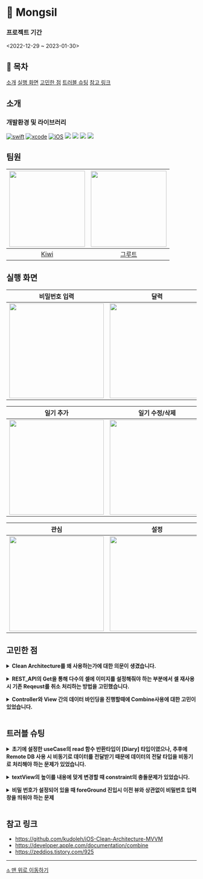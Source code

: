 # 📒 Mongsil

### 프로젝트 기간
<2022-12-29 ~ 2023-01-30>

## 📖 목차
[소개](#소개)
[실행 화면](#실행-화면)
[고민한 점](#고민한-점)
[트러블 슈팅](#트러블-슈팅)
[참고 링크](#참고-링크)

## 소개
### 개발환경 및 라이브러리

[![swift](https://img.shields.io/badge/swift-5.0-orange)]()
[![xcode](https://img.shields.io/badge/Xcode-14.2-blue)]()
[![iOS](https://img.shields.io/badge/iOS-13.4-green)]()
<img src="https://img.shields.io/badge/Combine-orange?style=flat&logo=Swift&logoColor=ffffff"/>
<img src="https://img.shields.io/badge/SPM-orange?style=flat&logo=Swift&logoColor=ffffff"/>
<img src="https://img.shields.io/badge/Firebase-yellow?style=flat&logo=FireBase&logoColor=0c2a31"/> <img src="https://img.shields.io/badge/CoreData-orange?style=flat&logo=Swift&logoColor=ffffff"/>

## 팀원
<img src = "https://i.imgur.com/FixFdi0.jpg" width="200" height="200">|<img src = "https://i.imgur.com/0YI1hEB.jpg" width="200" height="200">|
|:--:|:--:|
|[Kiwi](https://github.com/kiwi1023)|[그루트](https://github.com/Groot-94)|

## 실행 화면

|비밀번호 입력|달력|리스트|
|:--:|:--:|:--:|
|<img src = "https://i.imgur.com/XghAhiS.gif" width="250">|<img src = "https://i.imgur.com/QG5juhL.gif" width="250">|<img src = "https://i.imgur.com/xbeIFF9.gif" width="250">|

|일기 추가|일기 수정/삭제|일기 메뉴화면|
|:--:|:--:|:--:|
|<img src = "https://i.imgur.com/CZkjqao.gif" width="250">|<img src = "https://i.imgur.com/4gmDikl.gif" width="250">|<img src = "https://i.imgur.com/LvVZy7u.gif" width="250">|

|관심|설정|
|:--:|:--:|
|<img src = "https://i.imgur.com/qph5PiT.gif" width="250">|<img src = "https://i.imgur.com/oYsVULk.gif" width="250">|

## 고민한 점
<details>
    
**<summary>Clean Architecture를 왜 사용하는가에 대한 의문이 생겼습니다.**
    
</summary>
    
- Testable한 코드를 만들기 위해 MVVM을 알아보던 중 Clean Architecture를 함께 쓰는 관련 글이 많이 있었습니다.
    
- MVVM과 Clean Architecture가 어떤 이유로 함께 사용되는지에 대한 의문이 생겨 회의를 진행했습니다.
    
- Clean Architecture를 사용함으로써 MVVM의 Model 부분을 세분화해서 코드를 분리할 수 있었습니다. 
    
- 각 특성에 맞는 역할만을 수행하도록 분리해주면 모델부분의 코드들이 변화와 확장에 열려있게 되기 때문에 유지보수에 용이할 수 있음을 알게 되었습니다.
    
- 이런 장점을 학습하기 위해 기존 CoreData와 새롭게 Firebase를 추가하여 로컬과 리모트 DB를 함께 사용할 수 있도록 리팩토링을 진행했습니다.
    
</details> 

<details> 
    
**<summary>REST_API의 Get을 통해 다수의 셀에 이미지를 설정해줘야 하는 부분에서 셀 재사용 시 기존 Reqeust를 취소 처리하는 방법을 고민했습니다.**
    
</summary>
    
- CompletionHandler 방식을 사용할 때 Task를 cancel하는 메서드가 있었지만, Combine을 사용해야 하는 상황에선 cancel을 호출할 수 없었습니다.

- Combine 학습을 통해 AnyCancellable을 취소하는 것으로 구독이 종료되고 구독에 의한 요청이 취소됨을 알 수 있었습니다.
    
-  Cell의 prepareForReuse()에서 image를 요청하는 AnyCancellable을 모두 제거해주는 방법으로 reqeust 취소를 구현했습니다.

</details> 
    
<details>
    
**<summary>Controller와 View 간의 데이터 바인딩을 진행할때에 Combine사용에 대한 고민이 있었습니다.**
    
</summary>
    
- Controller 내부에서 사용자의 Action을 입력 받는 등의 데이터 바인딩처리 하는 것에 Combine을 이용하는 것은 무리가 없었습니다.
   
- 그러나 Controller 하위 View에서는 바인딩 처리를 어떠한 방법으로 할 것인가에 대한 고민이 생겼습니다.
 
- RxSwift같은 경우 RxCocoa와의 호환을 통한 데이터 바인딩하는 오퍼레이터가 존재하는 것으로 알고 있습니다. 그러나 Combine의 경우 SwiftUI의 사용을 전제하는 프레임워크이기 때문에 UIkit에서는 해당 기능을 하는 오퍼레이터가 존재하지 않는 것 같았습니다.

- 결국 Delegate 및 클로저를 통한 데이터 바인딩을 구현하였고, 앞으로 UIkit에서 해당 기능을 Combine을 통해 어떻게 구현하는지 학습예정입니다.
    
</details> 

## 트러블 슈팅

<details>

**<summary>초기에 설정한 useCase의 read 함수 반환타입이 [Diary] 타입이였으나, 추후에 Remote DB 사용 시 비동기로 데이터를 전달받기 때문에 데이터의 전달 타입을 비동기로 처리해야 하는 문제가 있었습니다.**
    
</summary>
    
- 시도
    - Combine을 사용해서 비동기 처리를 하기로 결정했기 때문에 Combine의 어떤 타입으로 값을 전달할 지 회의를 진행했습니다.
- 해결
    - Repository에서 값을 보낼 때 값의 비동기 처리와 Error 처리가 가능한 Future 타입을 사용하기로 결정했습니다.
    - 실제로 값을 리턴하는 형식은 외부에서 값을 전달하지 못하고, 여러 클라이언트에서 로직변경 없이 전달받을 수 있는 AnyPublisher 타입으로 변환해서 사용했습니다.

</details> 
   
<details>

**<summary>textView의 높이를 내용에 맞게 변경할 때 constraint의 충돌문제가 있었습니다.** 
    
</summary>

- 시도
    - textView의 높이를 일정한 높이까지만 늘리고 그 후엔 스크롤이 가능하도록 구현하려 했습니다.
    - 최고높이 도달 후 고정하기 위해 constraint를 설정했습니다. 그 후 다시 줄이고 늘이는 과정 반복 시 새로운 constraint와 기존 constraint의 충돌로 인해 경고가 발생하는 문제가 있었습니다.
- 해결
    - 최고높이 도달 시 마지막 constraints을 확인, firstAttribute가 height일 시 기존 constraint을 지우고 새롭게 설정해주는 방법으로 해결했습니다.
    ![](https://i.imgur.com/x76PMTg.png)
</details>
<details>
    
**<summary>비밀 번호가 설정되어 있을 때 foreGround 진입시 이전 뷰와 상관없이 비밀번호 입력 창을 띄워야 하는 문제**

</summary>

- 시도
    - 앱이 Foreground 상태 진입시 SceneDelegate(sceneWillEnterForeground)에서 NotificationCenter를 이용해 비밀번호 입력 창을 띄워야 한다고 생각하였습니다. 그러나 이 경우 모든 ViewController에서 해당 NotificationCenter를 observe하고 있어하는데 만약 viewcontroller의 갯수가 수백개라면 모든 viewcontroller에서 observe 코드를 작성해야 하나 고민이 생겼습니다.
- 해결
    - 우려와는 달리 최상위 viewController에서만 notificationCenter를 구독하면 하위 플로우의 모든 뷰들은 해당 noti를 구독하게 되어 한번만 구독 코드를 작성해주면 된다는 사실을 알게 되었습니다.

    ![](https://i.imgur.com/unGX1YA.png)
(캘린더 뷰 이하 플로우 뷰는 자동으로 비밀번호 입력창을 띄우게 됨, 상위 플로우 뷰는 안띄움)
</details> 

## 참고 링크

- https://github.com/kudoleh/iOS-Clean-Architecture-MVVM
- https://developer.apple.com/documentation/combine
- https://zeddios.tistory.com/925
---

[🔝 맨 위로 이동하기](#-mongsil)
